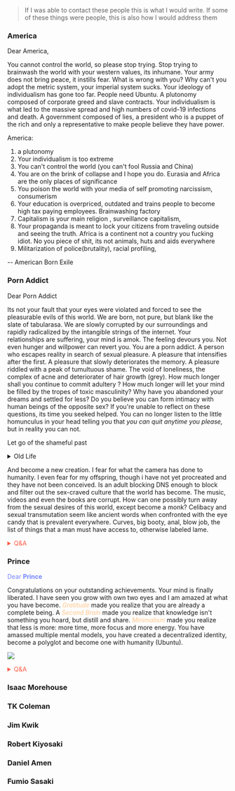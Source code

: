 > If I was able to contact these people this is what I would write. If some of these things were people, this is also how I would address them

### America

Dear America,

You cannot control the world, so please stop trying. Stop trying to brainwash the world with your western values, its inhumane. Your army does not bring peace, it instills fear. What is wrong with you? Why can't you adopt the metric system, your imperial system sucks. Your ideology of individualism has gone too far. People need Ubuntu. A plutonomy composed of corporate greed and slave contracts. Your individualism is what led to the massive spread and high numbers of covid-19 infections and death. A government composed of lies, a president who is a puppet of the rich and only a representative to make people believe they have power. 

America:
1. a plutonomy 
2. Your individualism is too extreme
3. You can't control the world (you can't fool Russia and China)
4. You are on the brink of collapse and I hope you do. Eurasia and Africa are the only places of significance
5. You poison the world with your media of self promoting narcissism, consumerism
6. Your education is overpriced, outdated and trains people to become high tax paying employees. Brainwashing factory
7. Capitalism is your main religion , surveillance capitalism, 
8. Your propaganda is meant to lock your citizens from traveling outside and seeing the truth. Africa is a continent not a country you fucking idiot. No you piece of shit, its not animals, huts and aids everywhere
9. Militarization of police(brutality), racial profiling, 


-- American Born Exile

### Porn Addict

Dear Porn Addict



Its not your fault that your eyes were violated and forced to see the pleasurable evils of this world. We are born, not pure, but blank like the slate of tabularasa. We are slowly corrupted by our surroundings and rapidly radicalized by the intangible strings of the internet. Your relationships are suffering, your mind is amok. The feeling devours you. Not even hunger and willpower can revert you. You are a porn addict. A person who  escapes reality in search of sexual pleasure. A pleasure that intensifies after the first. A pleasure that slowly deteriorates the memory. A pleasure riddled with a peak of tumultuous shame. The void of loneliness, the complex of acne and deteriorater of hair growth (grey). How much longer shall you continue to commit adultery ? How much longer will let your mind be filled by the tropes of toxic masculinity? Why have you abandoned your dreams and settled for less? Do you believe you can form intimacy with human beings of the opposite sex? If you're unable to reflect on these questions, its time you seeked helped. You can no longer listen to the little homunculus in your head telling you that _you can quit anytime you please,_ but in reality you can not. 

Let go of the shameful past

<details><summary>Old Life</summary>

- [King Nasir](https://www.pornhub.com/pornstar/king-nasir) - The goat of porn, male pornstar

![](https://img-hw.xnxx-cdn.com/videos/thumbs169xnxxll/c7/db/2b/c7db2b2c3f82125fc8b10acdc365245e/c7db2b2c3f82125fc8b10acdc365245e.2.jpg)



- [Yinyleon](https://www.pornhub.com/model/yinyleon) - Queen of amateur porn

![](https://img-hw.xnxx-cdn.com/videos/thumbs169xnxxll/0e/ce/44/0ece44c9935bb00aa75636e418159ba0/0ece44c9935bb00aa75636e418159ba0.3.jpg)

- [Crystal Lust](https://www.pornhub.com/model/crystal-lust) -  BBW

![](https://cdn77-pic.xnxx-cdn.com/videos/thumbs169xnxxll/9f/90/f1/9f90f1eee2e7c93fdef7667711b567c4/9f90f1eee2e7c93fdef7667711b567c4.18.jpg)

- [Mandy Muse](https://www.pornhub.com/pornstar/mandy-muse) - BBW

![](https://img-hw.xnxx-cdn.com/videos/thumbs169xnxxll/f0/31/f0/f031f02d06925a39c9761ba58f033be2/f031f02d06925a39c9761ba58f033be2.26.jpg)

- [Kelsi Monroe](https://www.pornhub.com/pornstar/kelsi-monroe)  - BBW

![](https://img-l3.xnxx-cdn.com/videos/thumbs169xnxxll/49/47/0f/49470fccc009233181c390b0c073e7d1/49470fccc009233181c390b0c073e7d1.30.jpg)

- [Mia Malkova](https://www.pornhub.com/pornstar/mia-malkova) - BBW

![](https://cdn77-pic.xnxx-cdn.com/videos/thumbs169xnxxll/93/55/40/935540465ea50f913131c057ca4c2fe5/935540465ea50f913131c057ca4c2fe5.30.jpg)

- Egg2025

BBW

![](https://img-l3.xnxx-cdn.com/videos/thumbs169xnxxll/9d/f6/0f/9df60f2cde024c326f8cac9003d6dab5/9df60f2cde024c326f8cac9003d6dab5.16.jpg)

- Evolved Fights

Male vs female cage fighting

![](https://img-hw.xnxx-cdn.com/videos/thumbs169xnxxll/ba/f8/dc/baf8dc8b073026e92168da00d1057d45/baf8dc8b073026e92168da00d1057d45.23.jpg)


</details>

And become a new creation. I fear for what the camera has done to humanity. I even fear for my offspring, though i have not yet procreated and they have not been conceived. Is an adult blocking DNS enough to block and filter out the sex-craved culture that the world has become. The music, videos and even the books are corrupt. How can one possibly turn away from the sexual desires of this world, except become a monk? Celibacy and sexual transmutation seem like ancient words when confronted with the eye candy that is prevalent everywhere. Curves, big booty, anal, blow job, the list of things that a man must have access to, otherwise labeled lame. 

<!-- Prince Kaizen Namwali -->

<span style='color:#ff5d46;'>

<details markdown='1'><summary>Q&A</summary>


</details>

</span>


### Prince

<span style='color:#7485ff;'>Dear **Prince**</span>

Congratulations on your outstanding achievements. Your mind is finally liberated. I have seen you grow with own two eyes and I am amazed at what you have become. <span style='color:#ffc58b;'>_Gratitude_</span> made you realize that you are already a complete being. A <span style='color:#ffc58b;'>_Second Brain_</span> made you realize that knowledge isn't something you hoard, but distill and share. <span style='color:#ffc58b;'>_Minimalism_</span> made you realize that less is more: more time, more focus and more energy. You have amassed multiple mental models, you have created a decentralized identity, become a polyglot and become one with humanity (Ubuntu). 

<!-- Prince Kaizen Namwali -->


![](https://giffiles.alphacoders.com/207/207827.gif)

<span style='color:#ff5d46;'>

<details markdown='1'><summary>Q&A</summary>


</details>

</span>


### Isaac Morehouse

### TK Coleman

### Jim Kwik

### Robert Kiyosaki

### Daniel Amen

### Fumio Sasaki


